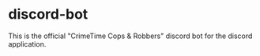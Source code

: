 # discord-bot
This is the official "CrimeTime Cops &amp; Robbers" discord bot for the discord application.
